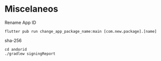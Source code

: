 # Miscelaneos

Rename App ID
```
flutter pub run change_app_package_name:main [com.new.package].[name]
```

sha-256
```
cd andorid
./gradlew signingReport
```
